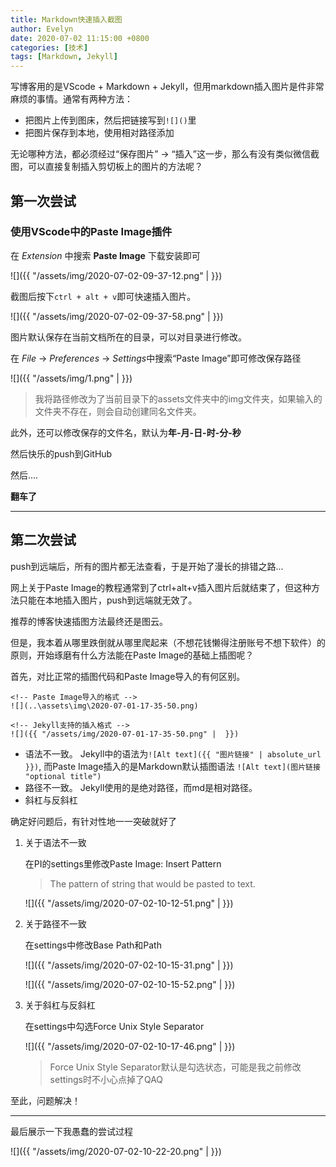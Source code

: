 ```yaml
---
title: Markdown快速插入截图
author: Evelyn
date: 2020-07-02 11:15:00 +0800
categories: [技术]
tags: [Markdown, Jekyll]
---
```


写博客用的是VScode + Markdown + Jekyll，但用markdown插入图片是件非常麻烦的事情。通常有两种方法：
- 把图片上传到图床，然后把链接写到`![]()`里
- 把图片保存到本地，使用相对路径添加

无论哪种方法，都必须经过“保存图片” -> “插入”这一步，那么有没有类似微信截图，可以直接复制插入剪切板上的图片的方法呢？

## 第一次尝试

### 使用VScode中的**Paste Image**插件

在 *Extension* 中搜索 **Paste Image** 下载安装即可

![]({{ "/assets/img/2020-07-02-09-37-12.png" |  }})

截图后按下`ctrl + alt + v`即可快速插入图片。

![]({{ "/assets/img/2020-07-02-09-37-58.png" |  }})

图片默认保存在当前文档所在的目录，可以对目录进行修改。

在 *File* -> *Preferences* -> *Settings*中搜索“Paste Image”即可修改保存路径

![]({{ "/assets/img/1.png" |  }})


> 我将路径修改为了当前目录下的assets文件夹中的img文件夹，如果输入的文件夹不存在，则会自动创建同名文件夹。

此外，还可以修改保存的文件名，默认为**年-月-日-时-分-秒**


然后快乐的push到GitHub

然后....

**翻车了**

---
## 第二次尝试

push到远端后，所有的图片都无法查看，于是开始了漫长的排错之路...

网上关于Paste Image的教程通常到了ctrl+alt+v插入图片后就结束了，但这种方法只能在本地插入图片，push到远端就无效了。

推荐的博客快速插图方法最终还是图云。

但是，我本着从哪里跌倒就从哪里爬起来（不想花钱懒得注册账号不想下软件）的原则，开始琢磨有什么方法能在Paste Image的基础上插图呢？

首先，对比正常的插图代码和Paste Image导入的有何区别。

  ```
  <!-- Paste Image导入的格式 -->
  ![](..\assets\img\2020-07-01-17-35-50.png)

  <!-- Jekyll支持的插入格式 -->
![]({{ "/assets/img/2020-07-01-17-35-50.png" |  }})

  ```
- 语法不一致。
  Jekyll中的语法为`![Alt text]({{ "图片链接" | absolute_url }})`, 而Paste Image插入的是Markdown默认插图语法 `![Alt text](图片链接 "optional title")`
- 路径不一致。
  Jekyll使用的是绝对路径，而md是相对路径。
- 斜杠与反斜杠

确定好问题后，有针对性地一一突破就好了
1. 关于语法不一致
   
   在PI的settings里修改Paste Image: Insert Pattern
    >The pattern of string that would be pasted to text.

   ![]({{ "/assets/img/2020-07-02-10-12-51.png" |  }})

2. 关于路径不一致
   
   在settings中修改Base Path和Path

   ![]({{ "/assets/img/2020-07-02-10-15-31.png" |  }})

   ![]({{ "/assets/img/2020-07-02-10-15-52.png" |  }})

3. 关于斜杠与反斜杠
   
   在settings中勾选Force Unix Style Separator

   ![]({{ "/assets/img/2020-07-02-10-17-46.png" |  }})

   > Force Unix Style Separator默认是勾选状态，可能是我之前修改settings时不小心点掉了QAQ

至此，问题解决！

---

最后展示一下我愚蠢的尝试过程

![]({{ "/assets/img/2020-07-02-10-22-20.png" |  }})



